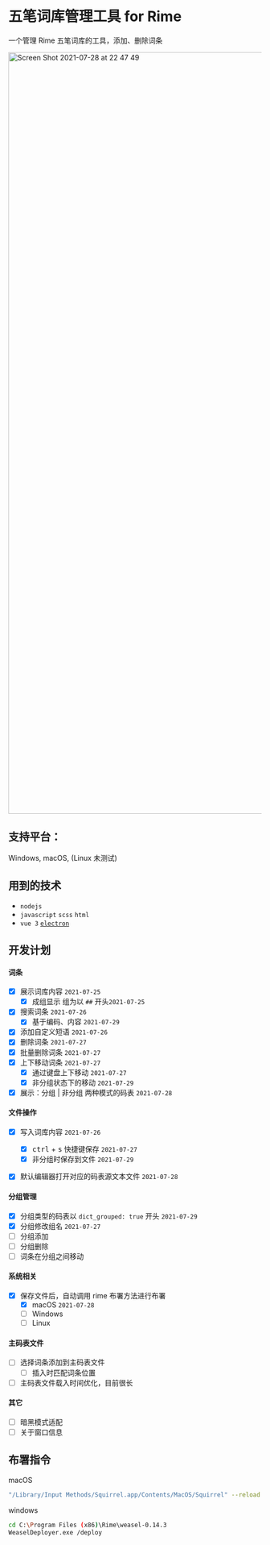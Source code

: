 # 五笔词库管理工具 for Rime
一个管理 Rime 五笔词库的工具，添加、删除词条


<img width="1512" alt="Screen Shot 2021-07-28 at 22 47 49" src="https://user-images.githubusercontent.com/12215982/127344607-ac651eb6-dcc7-4f39-8ce5-9f30418f7eb7.png">


## 支持平台：
Windows, macOS, (Linux 未测试)


## 用到的技术
- `nodejs`
- `javascript` `scss` `html`
- `vue 3` [`electron`](https://github.com/electron/electron)

## 开发计划

#### 词条
- [x] 展示词库内容 `2021-07-25`
  - [x] 成组显示 组为以 `##` 开头`2021-07-25`
- [x] 搜索词条 `2021-07-26`
  - [x] 基于编码、内容 `2021-07-29`
- [x] 添加自定义短语 `2021-07-26`
- [x] 删除词条 `2021-07-27`
- [x] 批量删除词条  `2021-07-27`
- [x] 上下移动词条  `2021-07-27`
   - [x] 通过键盘上下移动 `2021-07-27`
   - [x] 非分组状态下的移动 `2021-07-29`
- [x] 展示：分组 | 非分组 两种模式的码表 `2021-07-28`

#### 文件操作
- [x] 写入词库内容 `2021-07-26`
  - [x] <kbd>ctrl</kbd> + <kbd>s</kbd> 快捷键保存 `2021-07-27`
  - [x] 非分组时保存到文件 `2021-07-29`
- [x] 默认编辑器打开对应的码表源文本文件 `2021-07-28`


#### 分组管理
- [x] 分组类型的码表以 `dict_grouped: true` 开头 `2021-07-29`
- [x] 分组修改组名 `2021-07-27`
- [ ] 分组添加
- [ ] 分组删除
- [ ] 词条在分组之间移动
  
#### 系统相关
- [x] 保存文件后，自动调用 rime 布署方法进行布署
  - [x] macOS `2021-07-28`
  - [ ] Windows
  - [ ] Linux
  
#### 主码表文件
- [ ] 选择词条添加到主码表文件
  - [ ] 插入时匹配词条位置
- [ ] 主码表文件载入时间优化，目前很长

#### 其它
- [ ] 暗黑模式适配
- [ ] 关于窗口信息

## 布署指令

macOS
```bash
"/Library/Input Methods/Squirrel.app/Contents/MacOS/Squirrel" --reload
```

windows
```bash
cd C:\Program Files (x86)\Rime\weasel-0.14.3
WeaselDeployer.exe /deploy
```
